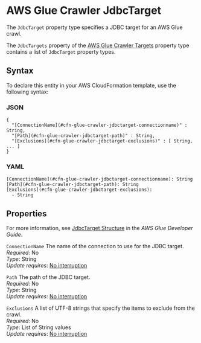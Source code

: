# AWS Glue Crawler JdbcTarget<a name="aws-properties-glue-crawler-jdbctarget"></a>

<a name="aws-properties-glue-crawler-jdbctarget-description"></a>The `JdbcTarget` property type specifies a JDBC target for an AWS Glue crawl\.

<a name="aws-properties-glue-crawler-jdbctarget-inheritance"></a> The `JdbcTargets` property of the [AWS Glue Crawler Targets](aws-properties-glue-crawler-targets.md) property type contains a list of `JdbcTarget` property types\.

## Syntax<a name="aws-properties-glue-crawler-jdbctarget-syntax"></a>

To declare this entity in your AWS CloudFormation template, use the following syntax:

### JSON<a name="aws-properties-glue-crawler-jdbctarget-syntax.json"></a>

```
{
  "[ConnectionName](#cfn-glue-crawler-jdbctarget-connectionname)" : String,
  "[Path](#cfn-glue-crawler-jdbctarget-path)" : String,
  "[Exclusions](#cfn-glue-crawler-jdbctarget-exclusions)" : [ String, ... ]
}
```

### YAML<a name="aws-properties-glue-crawler-jdbctarget-syntax.yaml"></a>

```
[ConnectionName](#cfn-glue-crawler-jdbctarget-connectionname): String
[Path](#cfn-glue-crawler-jdbctarget-path): String
[Exclusions](#cfn-glue-crawler-jdbctarget-exclusions): 
  - String
```

## Properties<a name="aws-properties-glue-crawler-jdbctarget-properties"></a>

For more information, see [JdbcTarget Structure](https://docs.aws.amazon.com/glue/latest/dg/aws-glue-api-crawler-crawling.html#aws-glue-api-crawler-crawling-JdbcTarget) in the *AWS Glue Developer Guide*\.

`ConnectionName`  <a name="cfn-glue-crawler-jdbctarget-connectionname"></a>
The name of the connection to use for the JDBC target\.  
 *Required*: No  
 *Type*: String  
 *Update requires*: [No interruption](using-cfn-updating-stacks-update-behaviors.md#update-no-interrupt) 

`Path`  <a name="cfn-glue-crawler-jdbctarget-path"></a>
The path of the JDBC target\.  
 *Required*: No  
 *Type*: String  
 *Update requires*: [No interruption](using-cfn-updating-stacks-update-behaviors.md#update-no-interrupt) 

`Exclusions`  <a name="cfn-glue-crawler-jdbctarget-exclusions"></a>
A list of UTF\-8 strings that specify the items to exclude from the crawl\.  
 *Required*: No  
 *Type*: List of String values  
 *Update requires*: [No interruption](using-cfn-updating-stacks-update-behaviors.md#update-no-interrupt) 
